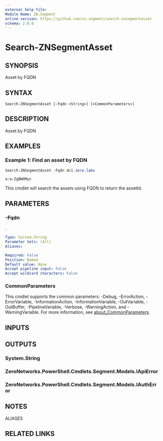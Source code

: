 ```yaml
---
external help file:
Module Name: ZN.Segment
online version: https://github.com/zn.segment/search-znsegmentasset
schema: 2.0.0
---
```


# Search-ZNSegmentAsset

## SYNOPSIS
Asset by FQDN

## SYNTAX

```
Search-ZNSegmentAsset [-Fqdn <String>] [<CommonParameters>]
```

## DESCRIPTION
Asset by FQDN

## EXAMPLES

### Example 1: Find an asset by FQDN
```powershell
Search-ZNSegmentAsset -Fqdn dc1.zero.labs
```

```output
a:a:ZgBWOMyc
```

This cmdlet will search the assets using FQDN to return the assetId.

## PARAMETERS

### -Fqdn
.

```yaml
Type: System.String
Parameter Sets: (All)
Aliases:

Required: False
Position: Named
Default value: None
Accept pipeline input: False
Accept wildcard characters: False
```

### CommonParameters
This cmdlet supports the common parameters: -Debug, -ErrorAction, -ErrorVariable, -InformationAction, -InformationVariable, -OutVariable, -OutBuffer, -PipelineVariable, -Verbose, -WarningAction, and -WarningVariable. For more information, see [about_CommonParameters](http://go.microsoft.com/fwlink/?LinkID=113216).

## INPUTS

## OUTPUTS

### System.String

### ZeroNetworks.PowerShell.Cmdlets.Segment.Models.IApiError

### ZeroNetworks.PowerShell.Cmdlets.Segment.Models.IAuthError

## NOTES

ALIASES

## RELATED LINKS

